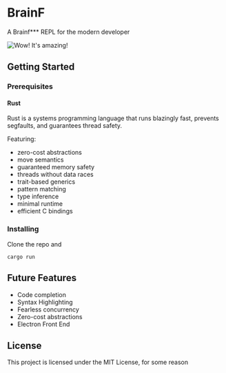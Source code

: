 # BrainF

A Brainf*** REPL for the modern developer


![Wow! It's amazing!](https://user-images.githubusercontent.com/3868926/35427307-5e5b632a-021d-11e8-8e7a-4fb245edf9ba.png)


## Getting Started

### Prerequisites

#### Rust

Rust is a systems programming language that runs blazingly fast, prevents segfaults, and guarantees thread safety. 

Featuring:
* zero-cost abstractions
* move semantics
* guaranteed memory safety
* threads without data races
* trait-based generics
* pattern matching
* type inference
* minimal runtime
* efficient C bindings


### Installing

Clone the repo and

```
cargo run
```

## Future Features

* Code completion
* Syntax Highlighting
* Fearless concurrency
* Zero-cost abstractions
* Electron Front End


## License

This project is licensed under the MIT License, for some reason

